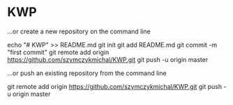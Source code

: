# KWP

…or create a new repository on the command line

echo "# KWP" >> README.md
git init
git add README.md
git commit -m "first commit"
git remote add origin https://github.com/szymczykmichal/KWP.git
git push -u origin master

…or push an existing repository from the command line

git remote add origin https://github.com/szymczykmichal/KWP.git
git push -u origin master
